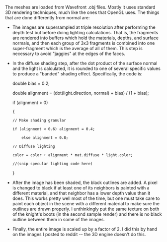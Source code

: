 The meshes are loaded from Wavefront .obj files. Mostly it uses standard 3D
rendering techniques, much like the ones that OpenGL uses. The things that are
done differently from normal are:

  * The images are supersampled at triple resolution after performing the
depth test but before doing lighting calculations. That is, the fragments are
rendered into buffers which hold the materials, depths, and surface normals,
and then each group of 3x3 fragments is combined into one super-fragment which
is the average of all of them. This step is necessary to avoid "jaggies" at
the edges of the faces.

  * In the diffuse shading step, after the dot product of the surface normal
and the light is calculated, it is rounded to one of several specific values
to produce a "banded" shading effect. Specifically, the code is:


	double bias = 0.2;

	double alignment = (dot(light.direction, normal) + bias) / (1 + bias);

	if (alignment > 0)

      	{

		// Make shading granular

		if (alignment < 0.6) alignment = 0.4;

          	else alignment = 0.8;

		// Diffuse lighting

		color = color + alignment * mat.diffuse * light.color;

		//(snip specular lighting code here)

	}


  * After the image has been shaded, the black outlines are added. A pixel is
changed to black if at least one of its neighbors is painted with a different
material, and that neighbor has a lower depth value than it does. This works
pretty well most of the time, but one must take care to paint each object in
the scene with a different material to make sure the outlines are drawn
properly. I unthinkingly put the same texture on both of the knight's boots
(in the second sample render) and there is no black outline between them in
some of the images.

  * Finally, the entire image is scaled up by a factor of 2. I did this by
hand on the images I posted to reddit -- the 3D engine doesn't do this.


